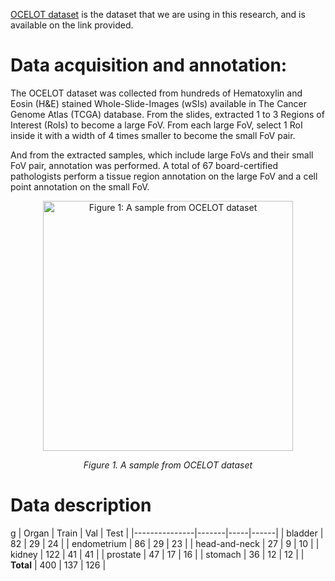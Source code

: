 [OCELOT dataset](https://lunit-io.github.io/research/ocelot_dataset/) is the dataset that we are using in this research, and is available on the link provided.

# Data acquisition and annotation:
The OCELOT dataset was collected from hundreds of Hematoxylin and Eosin (H&E) stained Whole-Slide-Images (wSIs) available in The Cancer Genome Atlas (TCGA) database. From the slides, extracted 1 to 3 Regions of Interest (RoIs) to become a large FoV. From each large FoV, select 1 RoI inside it with a width of 4 times smaller to become the small FoV pair.

And from the extracted samples, which include large FoVs and their small FoV pair, annotation was performed. A total of 67 board-certified pathologists perform a tissue region annotation on the large FoV and a cell point annotation on the small FoV.

<p align="center">
  <img src="images/sampel.drawio.png" width="400" alt="Figure 1: A sample from OCELOT dataset">
</p>

<p align="center"><em>Figure 1. A sample from OCELOT dataset</em></p>

# Data description
g
| Organ         | Train | Val | Test |
|---------------|-------|-----|------|
| bladder       | 82    | 29  | 24   |
| endometrium   | 86    | 29  | 23   |
| head-and-neck | 27    | 9   | 10   |
| kidney        | 122   | 41  | 41   |
| prostate      | 47    | 17  | 16   |
| stomach       | 36    | 12  | 12   |
| **Total**     | 400   | 137 | 126  |
